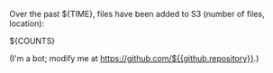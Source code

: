 Over the past ${TIME}, files have been added to S3 (number of files, location):

${COUNTS}

(I'm a bot; modify me at https://github.com/${{github.repository}}.)
